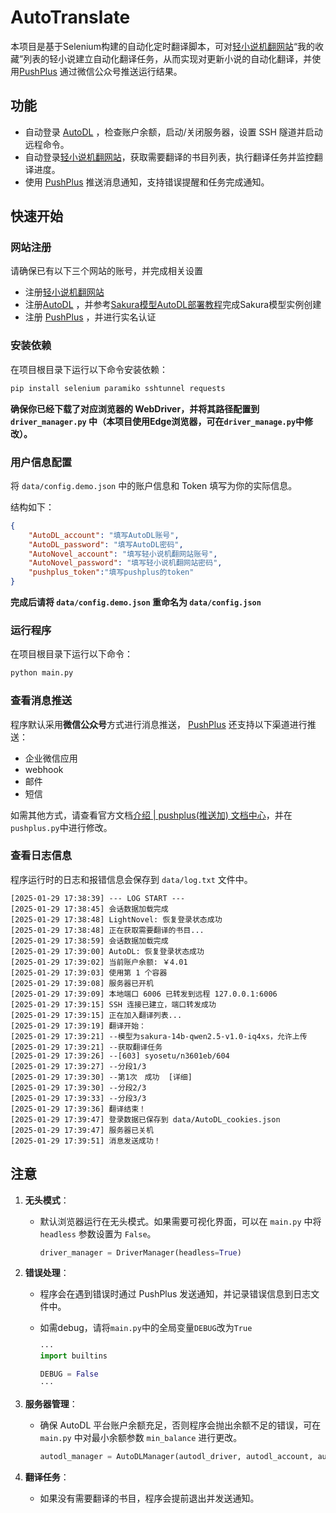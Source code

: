 # AutoTranslate

本项目是基于Selenium构建的自动化定时翻译脚本，可对[轻小说机翻网站](https://books.fishhawk.top)“我的收藏”列表的轻小说建立自动化翻译任务，从而实现对更新小说的自动化翻译，并使用[PushPlus](www.pushplus.plus) 通过微信公众号推送运行结果。

## 功能

- 自动登录 [AutoDL](www.autodl.com) ，检查账户余额，启动/关闭服务器，设置 SSH 隧道并启动远程命令。
- 自动登录[轻小说机翻网站](https://books.fishhawk.top)，获取需要翻译的书目列表，执行翻译任务并监控翻译进度。
- 使用 [PushPlus](www.pushplus.plus) 推送消息通知，支持错误提醒和任务完成通知。

## 快速开始

### 网站注册

请确保已有以下三个网站的账号，并完成相关设置

- 注册[轻小说机翻网站](https://books.fishhawk.top)
- 注册[AutoDL](www.autodl.com) ，并参考[Sakura模型AutoDL部署教程](https://books.fishhawk.top/forum/65719bf16843e12bd3a4dc98)完成Sakura模型实例创建
- 注册 [PushPlus](www.pushplus.plus) ，并进行实名认证

### 安装依赖

在项目根目录下运行以下命令安装依赖：

```bash
pip install selenium paramiko sshtunnel requests
```

**确保你已经下载了对应浏览器的 WebDriver，并将其路径配置到 `driver_manager.py` 中（本项目使用Edge浏览器，可在`driver_manage.py`中修改）。**

### 用户信息配置

将 `data/config.demo.json` 中的账户信息和 Token 填写为你的实际信息。

结构如下：

```json
{
    "AutoDL_account": "填写AutoDL账号",
    "AutoDL_password": "填写AutoDL密码",
    "AutoNovel_account": "填写轻小说机翻网站账号",
    "AutoNovel_password": "填写轻小说机翻网站密码",
    "pushplus_token":"填写pushplus的token"
}
```

**完成后请将 `data/config.demo.json` 重命名为 `data/config.json`** 

### **运行程序**

在项目根目录下运行以下命令：

```bash
python main.py
```

### 查看消息推送

程序默认采用**微信公众号**方式进行消息推送， [PushPlus](www.pushplus.plus) 还支持以下渠道进行推送：

- 企业微信应用
- webhook
- 邮件
- 短信

如需其他方式，请查看官方文档[介绍 | pushplus(推送加) 文档中心](https://www.pushplus.plus/doc/)，并在`pushplus.py`中进行修改。

### 查看日志信息

程序运行时的日志和报错信息会保存到 `data/log.txt` 文件中。

```
[2025-01-29 17:38:39] --- LOG START ---
[2025-01-29 17:38:45] 会话数据加载完成
[2025-01-29 17:38:48] LightNovel: 恢复登录状态成功
[2025-01-29 17:38:48] 正在获取需要翻译的书目...
[2025-01-29 17:38:59] 会话数据加载完成
[2025-01-29 17:39:00] AutoDL: 恢复登录状态成功
[2025-01-29 17:39:02] 当前账户余额: ￥4.01
[2025-01-29 17:39:03] 使用第 1 个容器
[2025-01-29 17:39:08] 服务器已开机
[2025-01-29 17:39:09] 本地端口 6006 已转发到远程 127.0.0.1:6006
[2025-01-29 17:39:15] SSH 连接已建立，端口转发成功
[2025-01-29 17:39:15] 正在加入翻译列表...
[2025-01-29 17:39:19] 翻译开始：
[2025-01-29 17:39:21] --模型为sakura-14b-qwen2.5-v1.0-iq4xs，允许上传
[2025-01-29 17:39:21] --获取翻译任务
[2025-01-29 17:39:26] --[603] syosetu/n3601eb/604
[2025-01-29 17:39:27] --分段1/3
[2025-01-29 17:39:30] --第1次　成功  [详细]
[2025-01-29 17:39:30] --分段2/3
[2025-01-29 17:39:33] --分段3/3
[2025-01-29 17:39:36] 翻译结束！
[2025-01-29 17:39:47] 登录数据已保存到 data/AutoDL_cookies.json
[2025-01-29 17:39:47] 服务器已关机
[2025-01-29 17:39:51] 消息发送成功！
```

## 注意

1. **无头模式**：

   - 默认浏览器运行在无头模式。如果需要可视化界面，可以在 `main.py` 中将 `headless` 参数设置为 `False`。

     ```python
     driver_manager = DriverManager(headless=True)
     ```

2. **错误处理**：

   - 程序会在遇到错误时通过 PushPlus 发送通知，并记录错误信息到日志文件中。

   - 如需debug，请将`main.py`中的全局变量`DEBUG`改为`True`

     ```python
     ···
     import builtins
     
     DEBUG = False
     ···
     ```

3. **服务器管理**：

   - 确保 AutoDL 平台账户余额充足，否则程序会抛出余额不足的错误，可在 `main.py` 中对最小余额参数 `min_balance` 进行更改。

     ```python
     autodl_manager = AutoDLManager(autodl_driver, autodl_account, autodl_password, autodl_cookies_path, min_balance=2.5)
     ```

4. **翻译任务**：

   - 如果没有需要翻译的书目，程序会提前退出并发送通知。